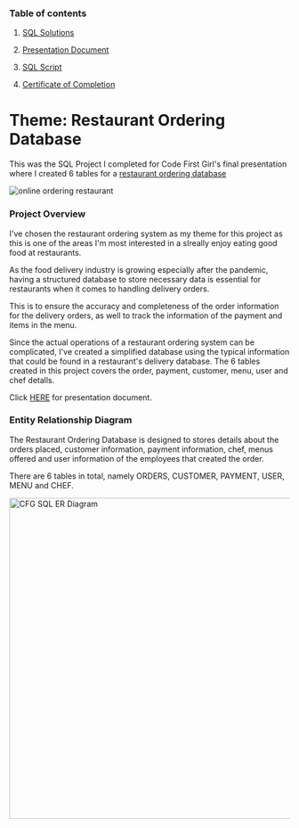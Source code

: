 ### Table of contents
1. [SQL Solutions]()

2. [Presentation Document](https://github.com/haiilingg/CFG-SQL-Project/blob/main/SQL%20Project-%20Restaurant%20Database%20(Hai%20Ling%20Tan).pdf)
   
3. [SQL Script](https://github.com/haiilingg/CFG-SQL-Project/blob/main/CFG%20SQL%20Project-Hai%20Ling%20Tan.sql)

4. [Certificate of Completion](https://github.com/haiilingg/CFG-SQL-Project/blob/main/CFG%20SQL%20Kickstarter%20Certificate.pdf)

# Theme: Restaurant Ordering Database
This was the SQL Project I completed for Code First Girl's final presentation where I created 6 tables for a [restaurant ordering database](https://github.com/haiilingg/CFG-SQL-Project/blob/main/SQL%20Project-%20Restaurant%20Database%20(Hai%20Ling%20Tan).pdf)

![online ordering restaurant](https://github.com/haiilingg/CFG-SQL-Project/assets/130296433/46ef0043-515c-42fb-9e1f-d0e92d2dfc2e)

### Project Overview
I've chosen the restaurant ordering system as my theme for this project as this is one of the areas I'm most interested in a sIreally enjoy eating good food at restaurants.

As the food delivery industry is growing especially after the pandemic, having a structured database to store necessary data is essential for restaurants when it comes to handling delivery orders.

This is to ensure the accuracy and completeness of the order information for the delivery orders, as well to track the information of the payment and items in the menu.

Since the actual operations of a restaurant ordering system can be complicated, I've created a simplified database using the typical information that could be found in a restaurant's delivery database. The 6 tables created in this project covers the order, payment, customer, menu, user and chef detalls.

Click [HERE](https://github.com/haiilingg/CFG-SQL-Project/blob/main/SQL%20Project-%20Restaurant%20Database%20(Hai%20Ling%20Tan).pdf) for presentation document.

### Entity Relationship Diagram
The Restaurant Ordering Database is designed to stores details about the orders placed, customer information, payment information, chef, menus offered and user information of the employees that created the order. 

There are 6 tables in total, namely ORDERS, CUSTOMER, PAYMENT, USER, MENU and CHEF. 

<img width="576" alt="CFG SQL ER Diagram" src="https://github.com/haiilingg/CFG-SQL-Project/assets/130296433/b84c0028-89cb-4e77-9696-892d58300fa9">
